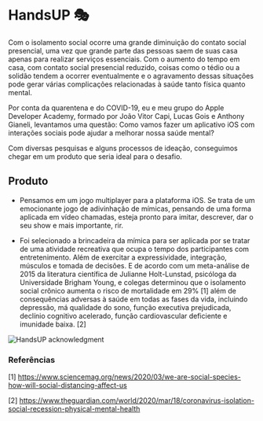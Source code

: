 # HandsUP 🎭


Com o isolamento social ocorre uma grande diminuição do contato social presencial, uma vez que grande parte das pessoas saem de suas casa apenas para realizar serviços essenciais. Com o aumento do tempo em casa, com contato social presencial reduzido, coisas como o tédio ou a solidão tendem a ocorrer eventualmente e o agravamento dessas situações pode gerar várias complicações relacionadas à saúde tanto física quanto mental.

Por conta da quarentena e do COVID-19, eu e meu grupo do Apple Developer Academy, formado por João Vitor Capi, Lucas Gois e Anthony Gianeli, levantamos uma questão: Como vamos fazer um aplicativo iOS com interações sociais pode ajudar a melhorar nossa saúde mental?

Com diversas pesquisas e alguns processos de ideação, conseguimos chegar em um produto que seria ideal para o desafio.

## Produto
-   Pensamos em um jogo multiplayer para a plataforma iOS. Se trata de um emocionante jogo de adivinhação de mímicas, pensando de uma forma aplicada em vídeo chamadas, esteja pronto para imitar, descrever, dar o seu show e mais importante, rir.

-   Foi selecionado a brincadeira da mímica para ser aplicada por  se tratar de uma atividade recreativa que ocupa o tempo dos participantes com entretenimento. Além de exercitar a expressividade, integração, músculos e tomada de decisões. E de acordo com um meta-análise de 2015 da literatura científica de Julianne Holt-Lunstad, psicóloga da Universidade Brigham Young, e colegas determinou que o isolamento social crônico aumenta o risco de mortalidade em 29%  [1] além de consequências adversas à saúde em todas as fases da vida, incluindo depressão, má qualidade do sono, função executiva prejudicada, declínio cognitivo acelerado, função cardiovascular deficiente e imunidade baixa. [2]

![HandsUP acknowledgment](https://i.imgur.com/KxWeQny.png)



### Referências
[1] https://www.sciencemag.org/news/2020/03/we-are-social-species-how-will-social-distancing-affect-us

[2] https://www.theguardian.com/world/2020/mar/18/coronavirus-isolation-social-recession-physical-mental-health
